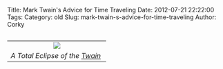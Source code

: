 Title: Mark Twain's Advice for Time Traveling
Date: 2012-07-21 22:22:00
Tags: 
Category: old
Slug: mark-twain-s-advice-for-time-traveling
Author: Corky

<table cellpadding="0" cellspacing="0" class="tr-caption-container" style="float: left; margin-right: 1em; text-align: left;"><tbody><tr><td style="text-align: center;"><a href="http://4.bp.blogspot.com/-OafC0u1AJuc/T-5yez07IqI/AAAAAAAAAYo/NswLGXdoMZY/s1600/twain_eclipse.jpeg" style="clear: left; margin-bottom: 1em; margin-left: auto; margin-right: auto;"><img border="0" src="http://4.bp.blogspot.com/-OafC0u1AJuc/T-5yez07IqI/AAAAAAAAAYo/NswLGXdoMZY/s320/twain_eclipse.jpeg" /></a></td></tr><tr><td class="tr-caption" style="text-align: center;"><i>A Total Eclipse of the <a href="http://en.wikipedia.org/wiki/File:Twain_in_Tesla%27s_Lab.jpg">Twain</a></i>&nbsp;</td></tr></tbody></table><div><br /></div>
